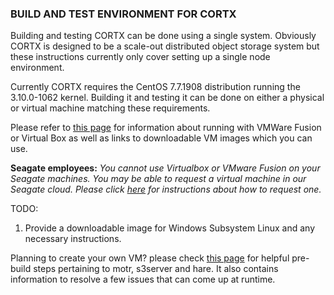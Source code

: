 ### BUILD AND TEST ENVIRONMENT FOR CORTX

Building and testing CORTX can be done using a single system.  Obviously CORTX is designed to be a scale-out distributed object storage system but these instructions currently only cover setting up a single node environment.

Currently CORTX requires the CentOS 7.7.1908 distribution running the 3.10.0-1062 kernel. Building it and testing it can be done on either a physical or virtual machine matching these requirements.  

Please refer to [this page](LocalVMSetup.md) for information about running with VMWare Fusion or Virtual Box as well as links to downloadable VM images which you can use.  

__Seagate employees:__ *You cannot use Virtualbox or VMware Fusion on your Seagate machines. You may be able to request a virtual machine in our Seagate cloud. Please click [here](DEV_VM.md) for instructions about how to request one.* 

TODO:
1. Provide a downloadable image for Windows Subsystem Linux and any necessary instructions.

Planning to create your own VM? please check [this page](VIRTUAL_MACHINE.md) for helpful pre-build steps pertaining to motr, s3server and hare. It also contains information to resolve a few issues that can come up at runtime.
